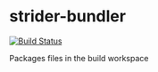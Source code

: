 # strider-bundler
[![Build Status](https://travis-ci.org/oliversalzburg/strider-bundler.svg?branch=master)](https://travis-ci.org/oliversalzburg/strider-bundler)

Packages files in the build workspace
